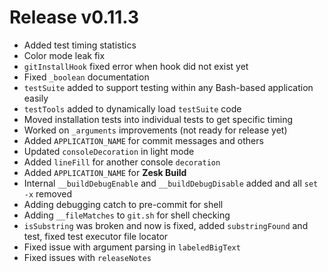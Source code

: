 # Release v0.11.3

- Added test timing statistics
- Color mode leak fix
- `gitInstallHook` fixed error when hook did not exist yet
- Fixed `_boolean` documentation
- `testSuite` added to support testing within any Bash-based application easily
- `testTools` added to dynamically load `testSuite` code
- Moved installation tests into individual tests to get specific timing
- Worked on `_arguments` improvements (not ready for release yet)
- Added `APPLICATION_NAME` for commit messages and others
- Updated `consoleDecoration` in light mode
- Added `lineFill` for another console `decoration`
- Added `APPLICATION_NAME` for **Zesk Build**
- Internal `__buildDebugEnable` and `__buildDebugDisable` added and all `set -x` removed
- Adding debugging catch to pre-commit for shell
- Adding `__fileMatches` to `git.sh` for shell checking
- `isSubstring` was broken and now is fixed, added `substringFound` and test, fixed test executor file locator
- Fixed issue with argument parsing in `labeledBigText`
- Fixed issues with `releaseNotes`
